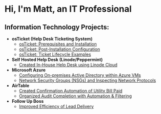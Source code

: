 <h1>Hi, I'm Matt, an IT Professional</h1>
 
<h2>Information Technology Projects:</h2>

- <b>osTicket (Help Desk Ticketing System)</b>
  - [osTicket: Prerequisites and Installation](https://github.com/mromerodriven/osticket-prereqs)
  - [osTicket: Post-Installation Configuration](https://github.com/mromerodriven/post-install-config)
  - [osTicket: Ticket Lifecycle Examples](https://github.com/mromerodriven/ticket-lifecycle)
- <b>Self Hosted Help Desk (Linode/Peppermint)</b>
  - [Created In-House Help Desk using Linode Cloud](https://github.com/mromerodriven/linode-helpdesk)
- <b>Microsoft Azure</b>
  - [Configuring On-premises Active Directory within Azure VMs](https://github.com/mromerodriven/configure-ad)
  - [Network Security Groups (NSGs) and Inspecting Network Protocols](https://github.com/mromerodriven/azure-network-protocols)
- <b>AirTable</b>
  - [Created Confirmation Automation of Utility Bill Paid](https://github.com/mromerodriven/at-utility-confirmation)
  - [Organized Audit Completion with Automation & Filtering](https://github.com/mromerodriven/at-audit-organization)
- <b>Follow Up Boss</b>
  - [Improved Efficiency of Lead Delivery](https://github.com/mromerodriven/fub-lead-delivery)


<!---
mromerodriven/mromerodriven is a ✨ special ✨ repository because its `README.md` (this file) appears on your GitHub profile.
You can click the Preview link to take a look at your changes.
--->
